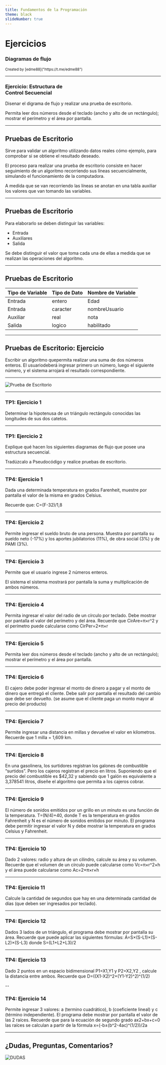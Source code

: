 ```yaml
---
title: Fundamentos de la Programación
theme: black
slideNumber: true
---
```

# Ejercicios
### Diagramas de flujo
<small>
Created by <i class="fab fa-telegram"></i>
[edme88]("https://t.me/edme88")
</small>

---
### Ejercicio: Estructura de <br> Control Secuencial
Disenar el digrama de flujo y realizar una prueba de escritorio.

Permita leer dos números desde el teclado (ancho y alto de un rectángulo); mostrar el perímetro y el área por pantalla.

---
## Pruebas de Escritorio  
Sirve para validar un algoritmo utilizando datos reales cómo ejemplo, para comprobar si se obtiene el resultado deseado.
    
El proceso para realizar una prueba de escritorio consiste en hacer seguimiento de un algoritmo recorriendo sus líneas secuencialmente,  simulando  el  funcionamiento  de  la  computadora.
    
A medida que se van recorriendo las líneas se anotan en una tabla auxiliar los valores que van tomando las variables.
    
---
## Pruebas de Escritorio
Para elaborarlo se deben distinguir las variables:
* Entrada
* Auxiliares
* Salida

Se debe distinguir el valor que toma cada una de ellas a medida que se realizan las operaciones del algoritmo.

---
## Pruebas de Escritorio
| Tipo de Variable | Tipo de Dato | Nombre de Variable |
|------------------|--------------|--------|
| Entrada | entero | Edad |
| Entrada | caracter | nombreUsuario |
| Auxiliar | real | nota |
| Salida | logico | habilitado |

---
## Pruebas de Escritorio: Ejercicio
Escribir un algoritmo quepermita realizar una suma de dos números enteros. El usuariodeberá ingresar  primero  un  número,  luego  el  siguiente  número,  y  el  sistema  arrojará  el  resultado correspondiente.

---
![Prueba de Escritorio](../images/U1_resolucion_problemas/pruebaEscritorio.png)
    
---
### TP1: Ejercicio 1
Determinar la hipotenusa de un triángulo rectángulo conocidas las longitudes de sus dos catetos.

---
### TP1: Ejercicio 2
Explique qué hacen los siguientes diagramas de flujo que posee una estructura secuencial.

Tradúzcalo a Pseudocódigo y realice pruebas de escritorio.

---
### TP4: Ejercicio 1
Dada una determinada temperatura en grados Farenheit, muestre por pantalla el valor de la misma en grados Celsius.

Recuerde que: C=(F-32)/1,8

---
### TP4: Ejercicio 2
Permite ingresar el sueldo bruto de una persona. Muestra por pantalla su sueldo neto (-17%) y los aportes jubilatorios (11%), de obra social (3%) y de PAMI (3%).

---
### TP4: Ejercicio 3
Permite que el usuario ingrese 2 números enteros.

El sistema el sistema mostrará por pantalla la suma y multiplicación de ambos números.

---
### TP4: Ejercicio 4
Permita ingresar el valor del radio de un círculo por teclado.
Debe mostrar por pantalla el valor del perímetro y del área.
Recuerde que CirAre=π×r^2 y el perímetro puede calcularse como CirPer=2×π×r

---
### TP4: Ejercicio 5
Permita leer dos números desde el teclado (ancho y alto de un rectángulo); mostrar el perímetro y el área por pantalla.

---
### TP4: Ejercicio 6
El cajero debe poder ingresar el monto de dinero a pagar y el monto de dinero que entregó el cliente.
Debe salir por pantalla el resultado del cambio que debe ser devuelto.
(se asume que el cliente paga un monto mayor al precio del producto)

---
### TP4: Ejercicio 7
Permite ingresar una distancia en millas y devuelve el valor en kilometros. Recuerde que 1 milla = 1,609 km.

---
### TP4: Ejercicio 8
En una gasolinera, los surtidores registran los galones de combustible “surtidos”.
Pero los cajeros registran el precio en litros. Suponiendo que el precio del combustible es $42,32 y sabiendo que 1 galón es equivalente a 3,378541 litros, diseñe el algoritmo que permita a los cajeros cobrar.

---
### TP4: Ejercicio 9
El número de sonidos emitidos por un grillo en un minuto es una función de la temperatura. T=(N/4)+40, donde T
es la temperatura en grados Fahrenheit y N es el número de sonidos emitidos por minuto.
El programa debe permitir ingresar el valor N y debe mostrar la temperatura en grados Celsius y Fahrenheit.

---
### TP4: Ejercicio 10
Dado 2 valores: radio y altura de un cilindro, calcule su área y su volumen.
Recuerde que el volumen de un círculo puede calcularse como Vc=π×r^2×h y el área puede calcularse como Ac=2×π×r×h

---
### TP4: Ejercicio 11
Calcule la cantidad de segundos que hay en una determinada cantidad de días (que deben ser ingresados por teclado).

---
### TP4: Ejercicio 12
Dados 3 lados de un triángulo, el programa debe mostrar por pantalla su área.
Recuerde que puede aplicar las siguientes fórmulas: Á=S×(S-L1)×(S-L2)×(S-L3) donde S=(L1+L2+L3)/2

---
### TP4: Ejercicio 13
Dado 2 puntos en un espacio bidimensional P1=X1,Y1 y P2=X2,Y2 , calcule la distancia entre ambos.
Recuerde que D=((X1-X2)^2+(Y1-Y2)^2)^(1/2)

--
### TP4: Ejercicio 14
Permite ingresar 3 valores: a (termino cuadrático), b (coeficiente lineal) y c (término independiente).
El programa debe mostrar por pantalla el valor de las 2 raíces. Recuerde que para la ecuación de segundo grado
ax2+bx+c=0 las raíces se calculan a partir de la fórmula x=(-b±(b^2-4ac)^(1/2))/2a

---
## ¿Dudas, Preguntas, Comentarios?
![DUDAS](../images/pregunta.gif)
